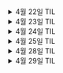 <details>
<summary>4월 22일 TIL</summary>

### 1. 꿀벌의 생태 파악

- 꿀벌의 집단생활
- 여왕벌과 수펄의 짝짓기
- 일벌의 생애

### 2. 양봉업계 어려움 실태 조사

- 집단폐사
- 분봉
- 꿀벌 질병
- 말벌 피해

### 3. 국내외 양봉업 스타트업 조사

- 스마트 벌통

### 4. 양봉업 병충해 등 피해 통계 조사

- 장수말벌 피해비중
- 병충해 피해비중
</details>

<details>
<summary>4월 23일 TIL</summary>

### 1. 하드웨어 조사

- Jetson orin nano 하드웨어 스펙 조사
- Raspberry PI + hailo-8 스펙 조사

### 2. 레퍼런스 조사

- Jetson orin nano OS 초기구축방법 검토
- turret 프로그램 샘플 조사
- 모터 등 모듈제어 API 검토

</details>

<details>
<summary>4월 24일 TIL</summary>

### 1. 레퍼런스 조사

- Raspberry PI GPIO 조사
- Raspberry PI 에서 모터제어 샘플 레퍼런스 조사

</details>

<details>
<summary>4월 25일 TIL</summary>

### 1. 레퍼런스 조사

- 관련 서비스 조사 ( 요격시스템, 꿀벌 질병탐지)
- 관련 기술 조사 ( 하드웨어 제어)

</details>

<details>
<summary>4월 28일 TIL</summary>

### 1. ERD 설계

- 개념적 데이터 모델링
- 논리적 데이터 모델링
- 물리적 데이터 모델링

### 2. 면접 준비

- CS 모의면접

</details>


<details>
<summary>4월 29일 TIL</summary>

### 1. CS 공부

객체지향의 5가지 원칙
1. SRP (단일 책임 원칙): 하나의 클래스는 하나의 책임만 가져야 한다.
2. OCP (개방-폐쇄 원칙): 확장에는 열려 있고, 변경에는 닫혀 있어야 한다.
3. LSP (리스코프 치환 원칙): 자식 클래스는 부모 클래스를 대체할 수 있어야 한다.
4. ISP (인터페이스 분리 원칙): 클라이언트는 자신이 사용하지 않는 메서드에 의존하지 않아야 한다.
5. DIP (의존성 역전 원칙): 고수준 모듈은 저수준 모듈에 의존해서는 안 되며, 추상화에 의존해야 한다.

절차지향과 객체지향
- 절차지향: 순차적으로 명령을 실행하는 방식 (ex. C언어), 상태 변화와 제어 흐름에 초점.
- 객체지향: 데이터를 객체로 묶고, 객체 간 메시지 전달로 동작 (ex. Java, Python), 유지보수와 재사용에 유리.

Restful API
- REST 아키텍처 스타일을 따르는 API
- 자원(Resource)을 URI로 표현, HTTP 메서드로 동작 정의 (GET, POST, PUT, DELETE)
- 상태 없음(Stateless), 일관된 인터페이스, 클라이언트-서버 구조 등 특징

함수형 프로그래밍
- 상태와 부작용(side-effect)을 최소화하고, 순수 함수(pure function) 중심
- 고차 함수, 불변성, 일급 객체 등의 개념 사용
- 대표 언어: Haskell, Scala, JavaScript(부분 적용 가능)
ㄴㄴ
</details>
